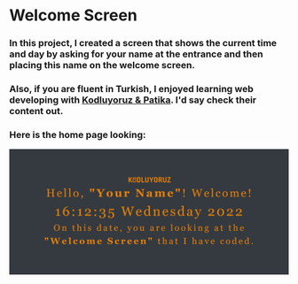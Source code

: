 # Welcome Screen

### In this project, I created a screen that shows the current time and day by asking for your name at the entrance and then placing this name on the welcome screen.

### Also, if you are fluent in Turkish, I enjoyed learning web developing with [Kodluyoruz & Patika](https://app.patika.dev/paths). I'd say check their content out.

### Here is the home page looking:
![Welcome Screen!](img/1.png)